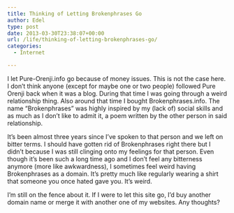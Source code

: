 ```yaml
---
title: Thinking of Letting Brokenphrases Go
author: Edel
type: post
date: 2013-03-30T23:38:07+00:00
url: /life/thinking-of-letting-brokenphrases-go/
categories:
  - Internet

---
```

I let Pure-Orenji.info go because of money issues. This is not the case here. I don&#8217;t think anyone (except for maybe one or two people) followed Pure Orenji back when it was a blog. During that time I was going through a weird relationship thing. Also around that time I bought Brokenphrases.info. The name &#8220;Brokenphrases&#8221; was highly inspired by my (lack of) social skills and as much as I don&#8217;t like to admit it, a poem written by the other person in said relationship.

It&#8217;s been almost three years since I&#8217;ve spoken to that person and we left on bitter terms. I should have gotten rid of Brokenphrases right there but I didn&#8217;t because I was still clinging onto my feelings for that person. Even though it&#8217;s been such a long time ago and I don&#8217;t feel any bitterness anymore (more like awkwardness), I sometimes feel weird having Brokenphrases as a domain. It&#8217;s pretty much like regularly wearing a shirt that someone you once hated gave you. It&#8217;s weird.

I&#8217;m still on the fence about it. If I were to let this site go, I&#8217;d buy another domain name or merge it with another one of my websites. Any thoughts?

<ol class="footnote">
</ol>